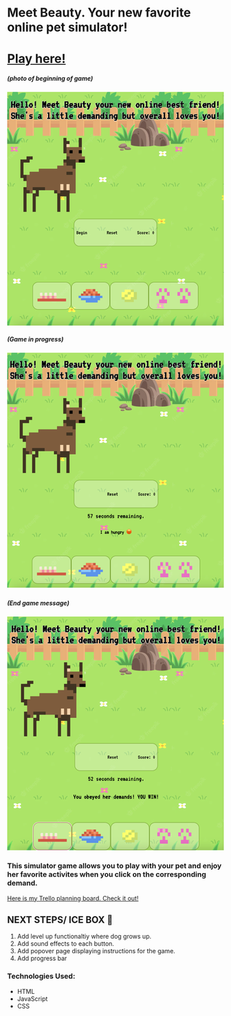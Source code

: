 <h1> Meet Beauty. Your new favorite online pet simulator!</h1>
<h1>
<a href="https://beauty-simulator.netlify.app/">Play here!</a>
</h1>

<h5>(photo of beginning of game)</h5>

![Beginning Game](assets/Screenshot%202022-12-23%20at%201.35.44%20AM.png)

<h5>(Game in progress)<h5>

![Game Progress](assets/Screenshot%202022-12-23%20at%201.36.04%20AM.png)

<h5>(End game message)<h5>

![End Game Message](assets/Screenshot%202022-12-23%20at%201.36.36%20AM.png)

<h3> This simulator game allows you to play with your pet and enjoy her favorite activites when you click on the corresponding demand.</h3>

<a href="https://trello.com/b/mKUxbXxO/pet-simulator"> Here is my Trello planning board. Check it out!</a>

<h2> NEXT STEPS/ ICE BOX 🧊 </h2>
<ol>
  <li>Add level up functionaltiy where dog grows up.</li>
  <li>Add sound effects to each button.</li>
  <li>Add popover page displaying instructions for the game.</li>
  <li>Add progress bar</li>
</ol>

<h3> Technologies Used: </h3>
<ul>
  <li> HTML</li>
  <li>JavaScript</li>
  <li>CSS</li>
</ul>

